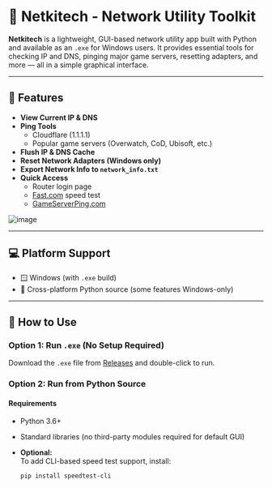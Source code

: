# 🧰 Netkitech - Network Utility Toolkit

**Netkitech** is a lightweight, GUI-based network utility app built with Python and available as an `.exe` for Windows users. It provides essential tools for checking IP and DNS, pinging major game servers, resetting adapters, and more — all in a simple graphical interface.

---

## 🔧 Features

- **View Current IP & DNS**
- **Ping Tools**
  - Cloudflare (1.1.1.1)
  - Popular game servers (Overwatch, CoD, Ubisoft, etc.)
- **Flush IP & DNS Cache**
- **Reset Network Adapters (Windows only)**
- **Export Network Info to `network_info.txt`**
- **Quick Access**
  - Router login page
  - [Fast.com](https://fast.com/) speed test
  - [GameServerPing.com](https://gameserverping.com/)


![image](https://github.com/user-attachments/assets/367490e6-0963-4815-b735-b30cea45329c)



---

## 💻 Platform Support

- 🪟 Windows (with `.exe` build)
- 🐍 Cross-platform Python source (some features Windows-only)

---

## 🚀 How to Use

### Option 1: Run `.exe` (No Setup Required)

Download the `.exe` file from [Releases](#) and double-click to run.

### Option 2: Run from Python Source

#### Requirements

- Python 3.6+
- Standard libraries (no third-party modules required for default GUI)
- **Optional:**  
  To add CLI-based speed test support, install:

  ```bash
  pip install speedtest-cli
